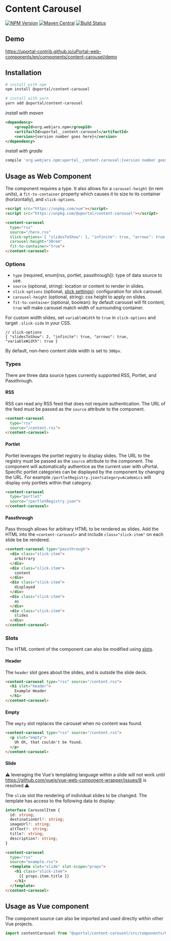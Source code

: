 # Content Carousel

[![NPM Version](https://img.shields.io/npm/v/@uportal/content-carousel.svg)](https://www.npmjs.com/package/@uportal/content-carousel)
[![Maven Central](https://maven-badges.herokuapp.com/maven-central/org.webjars.npm/uportal__content-carousel/badge.svg)](https://maven-badges.herokuapp.com/maven-central/org.webjars.npm/uportal__content-carousel)
[![Build Status](https://travis-ci.org/uPortal-contrib/uPortal-web-components.svg?branch=master)](https://travis-ci.org/uPortal-contrib/uPortal-web-components)

## Demo

<https://uportal-contrib.github.io/uPortal-web-components/en/components/content-carousel/demo>

## Installation

```bash
# install with npm
npm install @uportal/content-carousel

# install with yarn
yarn add @uportal/content-carousel
```

_install with maven_

```xml
<dependency>
    <groupId>org.webjars.npm</groupId>
    <artifactId>uportal__content-carousel</artifactId>
    <version>{version number goes here}</version>
</dependency>
```

_install with gradle_

```gradle
compile 'org.webjars.npm:uportal__content-carousel:{version number goes here}'
```

## Usage as Web Component

The component requires a type. It also allows for a `carousel-height` (in rem units), a `fit-to-container` property which causes it to size to its container (horizontally), and `slick-options`.

```html
<script src="https://unpkg.com/vue"></script>
<script src="https://unpkg.com/@uportal/content-carousel"></script>

<content-carousel
  type="rss"
  source="/hero.rss"
  slick-options='{ "slidesToShow": 1, "infinite": true, "arrows": true }'
  carousel-height="30rem"
  fit-to-container="true">
</content-carousel>
```

### Options

- `type` (required, enum\[rss, portlet, passthrough\]): type of data source to use.
- `source` (optional, string): location or content to render in slides.
- `slick-options` (optional, [slick settings](https://kenwheeler.github.io/slick/#settings)): configuration for slick carousel.
- `carousel-height` (optional, string): css height to apply on slides.
- `fit-to-container` (optional, boolean): by default carousel will fit content, `true` will make carousel match width of surrounding container.

For custom width slides, set `variableWidth` to `true` in `slick-options` and target `.slick-side` in your CSS.

```
// slick-options
{ "slidesToShow": 2, "infinite": true, "arrows": true, "variableWidth": true }
```

By default, non-hero content slide width is set to `300px`.

### Types

There are three data source types currently supported RSS, Portlet, and Passthrough.

#### RSS

RSS can read any RSS feed that does not require authentication.
The URL of the feed must be passed as the `source` attribute to the component.

```html
<content-carousel
  type="rss"
  source="/content.rss">
</content-carousel>
```

#### Portlet

Portlet leverages the portlet registry to display slides.
The URL to the registry must be passed as the `source` attribute to the component.
The component will automatically authentice as the current user with uPortal.
Specific portlet categories can be displayed by the component by changing the URL.
For example `/portletRegistry.json?category=Academics` will display only portlets within that category.

```html
<content-carousel
  type="portlet"
  source="/portletRegistry.json">
</content-carousel>
```

#### Passthrough

Pass through allows for arbitrary HTML to be rendered as slides.
Add the HTML into the `<content-carousel>` and include `class="slick-item"` on
each slide be be rendered.

```html
<content-carousel type="passthrough">
  <div class="slick-item">
    arbitrary
  </div>
  <div class="slick-item">
    content
  </div>
  <div class="slick-item">
    displayed
  </div>
  <div class="slick-item">
    as
  </div>
  <div class="slick-item">
    slides
  </div>
</content-carousel>
```

### Slots

The HTML content of the component can also be modified using [slots](https://vuejs.org/v2/guide/components-slots.html).

#### Header

The `header` slot goes about the slides, and is outside the slide deck.

```html
<content-carousel type="rss" source="/content.rss">
  <h1 slot="header">
    Example Header
  </h1>
</content-carousel>
```

#### Empty

The `empty` slot replaces the carousel when no content was found.

```html
<content-carousel type="rss" source="/content.rss">
  <p slot="empty">
    Uh Oh, that couldn't be found.
  </p>
</content-carousel>
```

#### Slide

:warning: leveraging the Vue's templating language within a slide will not work until <https://github.com/vuejs/vue-web-component-wrapper/issues/8> is resolved :warning:

The `slide` slot the rendering of individual slides to be changed.
The template has access to the following data to display:

```ts
interface CarouselItem {
  id: string;
  destinationUrl?: string;
  imageUrl?: string;
  altText?: string;
  title?: string;
  description?: string;
}
```

```html
<content-carousel
  type="rss"
  source="example.rss">
  <template slot="slide" slot-scope="props">
    <h1 class="slick-item">
      {{ props.item.title }}
    </h1>
  </template>
</content-carousel>
```

## Usage as Vue component

The component source can also be imported and used directly within other Vue projects.

```js
import contentCarousel from "@uportal/content-carousel/src/components/ContentCarousel.vue";
```
